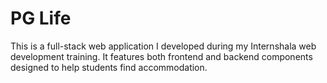 # PG Life
 This is a full-stack web application I developed during my Internshala web development training. It features both frontend and backend components designed to help students find accommodation.

